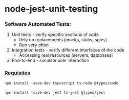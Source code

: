 # node-jest-unit-testing

### Software Automated Tests:

1. Unit tests - verify specific sections of code
   - Rely on replacements (mocks, stubs, spies)
   - Run very often
2. Integration tests - verify different interfaces of the code
   - Accessing real resources (servers, databases)
3. End-to-end - simulate user interaction

### Requisites

`npm install -save-dev typescript ts-node @types/node`
<br>
<br>
`npm install -save-dev jest ts-jest @types/jest`
